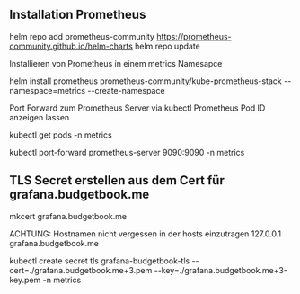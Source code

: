 ## Installation Prometheus

helm repo add prometheus-community https://prometheus-community.github.io/helm-charts
helm repo update

Installieren von Prometheus in einem metrics Namesapce

helm install prometheus prometheus-community/kube-prometheus-stack --namespace=metrics --create-namespace

Port Forward zum Prometheus Server via kubectl
Prometheus Pod ID anzeigen lassen

kubectl get pods -n metrics

kubectl port-forward prometheus-server<POD-ID> 9090:9090 -n metrics

## TLS Secret erstellen aus dem Cert für grafana.budgetbook.me
mkcert grafana.budgetbook.me

ACHTUNG:
Hostnamen nicht vergessen in der hosts einzutragen
127.0.0.1 grafana.budgetbook.me


kubectl create secret tls grafana-budgetbook-tls --cert=./grafana.budgetbook.me+3.pem --key=./grafana.budgetbook.me+3-key.pem -n metrics
